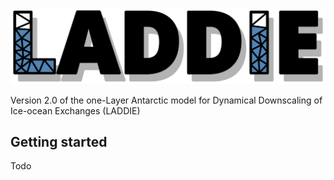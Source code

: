 ![LADDIE_logo](https://github.com/erwinlambert/LADDIE2.0/blob/main/LADDIE_logo.png)

Version 2.0 of the one-Layer Antarctic model for Dynamical Downscaling of Ice-ocean Exchanges (LADDIE)

## Getting started

Todo
